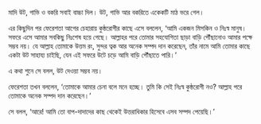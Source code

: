 মাদি উট, গাভি ও বকরি সবাই বাচ্চা দিল। উট, গাভি আর বকরিতে একেকটি মাঠ ভরে গেল।

এর কিছুদিন পর ফেরেশতা আগের চেহারায় কুষ্ঠরোগীর কাছে এসে বললেন, ‘আমি একজন মিসকিন ও নিঃস্ব মানুষ। সফরে এসে আমার সবকিছু নিঃশেষ হয়ে গেছে। আল্লাহর পরে তোমার সহযোগিতা ছাড়া বাড়ি পৌঁছানোও আমার পক্ষে সম্ভব নয়। যে আল্লাহ তোমাকে উত্তম রং, সুন্দর ত্বক আর অনেক সম্পদ দান করেছেন, তাঁর নামে আমি তোমার কাছে একটা উট সাহায্য চাইছি, যেন এই সফরে উটে চড়ে আমি বাড়ি পৌঁছাতে পারি।’

এ কথা শুনে সে বলল, উট দেওয়া সম্ভব নয়।

ফেরেশতা তখন বললেন, ‘তোমাকে আমার চেনা বলে মনে হচ্ছে। তুমি কি সেই নিঃস্ব কুষ্ঠরোগী নও? আল্লাহ পরে তোমাকে অনেক সম্পদ দান করেছেন।’

সে বলল, ‘আরে! আমি তো বাপ-দাদাদের কাছ থেকেই উত্তরাধিকার হিসেবে এসব সম্পদ পেয়েছি।’
